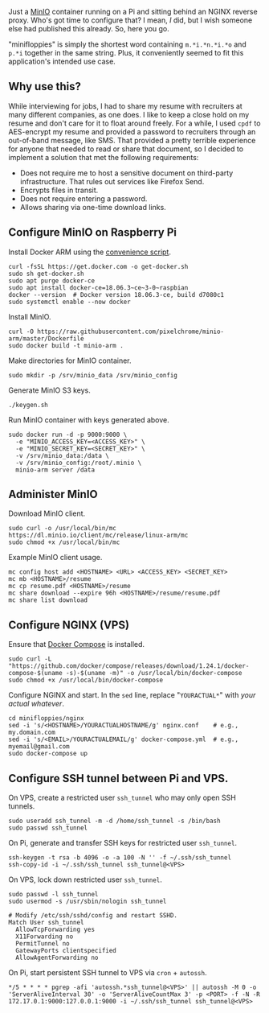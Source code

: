 Just a [MinIO](https://min.io/) container running on a Pi and sitting behind an NGINX reverse proxy. Who's got time to configure that? I mean, _I_ did, but I wish someone else had published this already. So, here you go.

"minifloppies" is simply the shortest word containing `m.*i.*n.*i.*o` and `p.*i` together in the same string. Plus, it conveniently seemed to fit this application's intended use case.

## Why use this?
While interviewing for jobs, I had to share my resume with recruiters at many different companies, as one does. I like to keep a close hold on my resume and don't care for it to float around freely. For a while, I used `cpdf` to AES-encrypt my resume and provided a password to recruiters through an out-of-band message, like SMS. That provided a pretty terrible experience for anyone that needed to read or share that document, so I decided to implement a solution that met the following requirements:
- Does not require me to host a sensitive document on third-party infrastructure. That rules out services like Firefox Send.
- Encrypts files in transit.
- Does not require entering a password.
- Allows sharing via one-time download links.

## Configure MinIO on Raspberry Pi
Install Docker ARM  using the [convenience script](https://docs.docker.com/install/linux/docker-ce/debian/#install-using-the-convenience-script).
```
curl -fsSL https://get.docker.com -o get-docker.sh
sudo sh get-docker.sh
sudo apt purge docker-ce
sudo apt install docker-ce=18.06.3~ce~3-0~raspbian
docker --version  # Docker version 18.06.3-ce, build d7080c1
sudo systemctl enable --now docker
```

Install MinIO.
```
curl -O https://raw.githubusercontent.com/pixelchrome/minio-arm/master/Dockerfile
sudo docker build -t minio-arm .
```

Make directories for MinIO container.
```
sudo mkdir -p /srv/minio_data /srv/minio_config
```

Generate MinIO S3 keys.
```
./keygen.sh
```

Run MinIO container with keys generated above.
```
sudo docker run -d -p 9000:9000 \
  -e "MINIO_ACCESS_KEY=<ACCESS_KEY>" \
  -e "MINIO_SECRET_KEY=<SECRET_KEY>" \
  -v /srv/minio_data:/data \
  -v /srv/minio_config:/root/.minio \
  minio-arm server /data
```

## Administer MinIO
Download MinIO client.
```
sudo curl -o /usr/local/bin/mc https://dl.minio.io/client/mc/release/linux-arm/mc
sudo chmod +x /usr/local/bin/mc
```

Example MinIO client usage.
```
mc config host add <HOSTNAME> <URL> <ACCESS_KEY> <SECRET_KEY>
mc mb <HOSTNAME>/resume
mc cp resume.pdf <HOSTNAME>/resume
mc share download --expire 96h <HOSTNAME>/resume/resume.pdf
mc share list download
```

## Configure NGINX (VPS)
Ensure that [Docker Compose](https://docs.docker.com/compose/install/#install-compose) is installed.
```
sudo curl -L "https://github.com/docker/compose/releases/download/1.24.1/docker-compose-$(uname -s)-$(uname -m)" -o /usr/local/bin/docker-compose
sudo chmod +x /usr/local/bin/docker-compose
```

Configure NGINX and start. In the `sed` line, replace "`YOURACTUAL*`" with _your actual whatever_.
```
cd minifloppies/nginx
sed -i 's/<HOSTNAME>/YOURACTUALHOSTNAME/g' nginx.conf    # e.g., my.domain.com
sed -i 's/<EMAIL>/YOURACTUALEMAIL/g' docker-compose.yml  # e.g., myemail@gmail.com
sudo docker-compose up
```

## Configure SSH tunnel between Pi and VPS.
On VPS, create a restricted user `ssh_tunnel` who may only open SSH tunnels.
```
sudo useradd ssh_tunnel -m -d /home/ssh_tunnel -s /bin/bash
sudo passwd ssh_tunnel
```

On Pi, generate and transfer SSH keys for restricted user `ssh_tunnel`.
```
ssh-keygen -t rsa -b 4096 -o -a 100 -N '' -f ~/.ssh/ssh_tunnel
ssh-copy-id -i ~/.ssh/ssh_tunnel ssh_tunnel@<VPS>
```

On VPS, lock down restricted user `ssh_tunnel`.
```
sudo passwd -l ssh_tunnel
sudo usermod -s /usr/sbin/nologin ssh_tunnel

# Modify /etc/ssh/sshd/config and restart SSHD.
Match User ssh_tunnel
  AllowTcpForwarding yes
  X11Forwarding no
  PermitTunnel no
  GatewayPorts clientspecified
  AllowAgentForwarding no
```

On Pi, start persistent SSH tunnel to VPS via `cron` + `autossh`.
```
*/5 * * * * pgrep -afi 'autossh.*ssh_tunnel@<VPS>' || autossh -M 0 -o 'ServerAliveInterval 30' -o 'ServerAliveCountMax 3' -p <PORT> -f -N -R 172.17.0.1:9000:127.0.0.1:9000 -i ~/.ssh/ssh_tunnel ssh_tunnel@<VPS>
```
